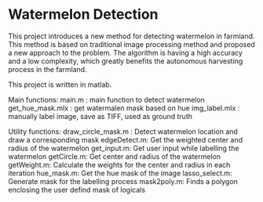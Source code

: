 # Watermelon Detection

This project introduces a new method for detecting watermelon in farmland. This method is based on traditional image processing method and proposed a new approach to the problem. The algorithm is having a high accuracy and a low complexity, which greatly benefits the autonomous harvesting process in the farmland.

This project is written in matlab.

Main functions:
main.m : main function to detect watermelon
get_hue_mask.mlx : get watermalen mask based on hue
img_label.mlx : manually label image, save as TIFF, used as ground truth

Utility functions:
draw_circle_mask.m : Detect watermelon location and draw a corresponding mask
edgeDetect.m: Get the weighted center and radius of the watermelon
get_input.m: Get user input while labelling the watermelon
getCircle.m: Get center and radius of the watermelon
getWeight.m: Calculate the weights for the center and radius in each iteration
hue_mask.m: Get the hue mask of the image
lasso_select.m: Generate mask for the labelling process
mask2poly.m: Finds a polygon enclosing the user defind mask of logicals
